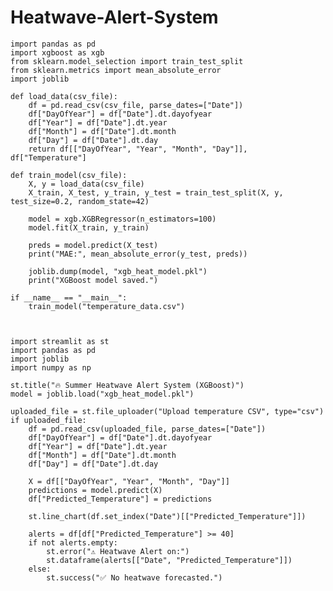 # Heatwave-Alert-System

    import pandas as pd
    import xgboost as xgb
    from sklearn.model_selection import train_test_split
    from sklearn.metrics import mean_absolute_error
    import joblib
    
    def load_data(csv_file):
        df = pd.read_csv(csv_file, parse_dates=["Date"])
        df["DayOfYear"] = df["Date"].dt.dayofyear
        df["Year"] = df["Date"].dt.year
        df["Month"] = df["Date"].dt.month
        df["Day"] = df["Date"].dt.day
        return df[["DayOfYear", "Year", "Month", "Day"]], df["Temperature"]
    
    def train_model(csv_file):
        X, y = load_data(csv_file)
        X_train, X_test, y_train, y_test = train_test_split(X, y, test_size=0.2, random_state=42)
    
        model = xgb.XGBRegressor(n_estimators=100)
        model.fit(X_train, y_train)
    
        preds = model.predict(X_test)
        print("MAE:", mean_absolute_error(y_test, preds))
    
        joblib.dump(model, "xgb_heat_model.pkl")
        print("XGBoost model saved.")
    
    if __name__ == "__main__":
        train_model("temperature_data.csv")



    import streamlit as st
    import pandas as pd
    import joblib
    import numpy as np
    
    st.title("🔥 Summer Heatwave Alert System (XGBoost)")
    model = joblib.load("xgb_heat_model.pkl")
    
    uploaded_file = st.file_uploader("Upload temperature CSV", type="csv")
    if uploaded_file:
        df = pd.read_csv(uploaded_file, parse_dates=["Date"])
        df["DayOfYear"] = df["Date"].dt.dayofyear
        df["Year"] = df["Date"].dt.year
        df["Month"] = df["Date"].dt.month
        df["Day"] = df["Date"].dt.day
    
        X = df[["DayOfYear", "Year", "Month", "Day"]]
        predictions = model.predict(X)
        df["Predicted_Temperature"] = predictions
    
        st.line_chart(df.set_index("Date")[["Predicted_Temperature"]])
    
        alerts = df[df["Predicted_Temperature"] >= 40]
        if not alerts.empty:
            st.error("⚠️ Heatwave Alert on:")
            st.dataframe(alerts[["Date", "Predicted_Temperature"]])
        else:
            st.success("✅ No heatwave forecasted.")

